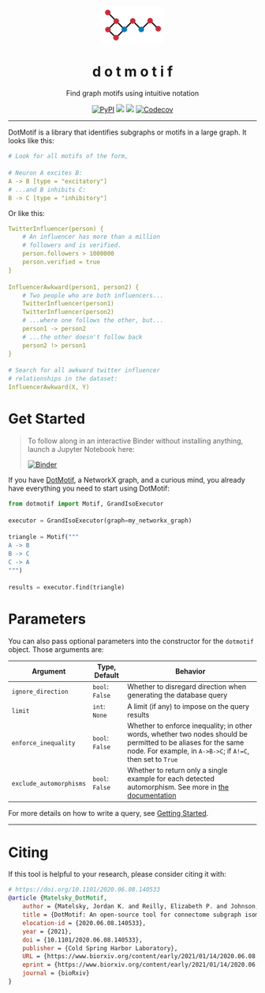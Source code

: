 <p align="center">
  <img align="center" src="./logo.png" / width="25%">
  <h1 align="center" fontsize="2em">d o t m o t i f</h1>
</p>
<p align="center">Find graph motifs using intuitive notation</p>

<p align="center">
<a href="https://pypi.org/project/dotmotif/"><img alt="PyPI" src="https://img.shields.io/pypi/v/dotmotif?style=for-the-badge"></a>
<a href="https://bossdb.org/tools/DotMotif"><img src="https://img.shields.io/badge/Pretty Dope-👌-00ddcc.svg?style=for-the-badge" /></a>
<a href="https://bossdb.org/tools/DotMotif"><img src="https://img.shields.io/badge/License-Apache_2.0-blue.svg?style=for-the-badge" /></a>
<a href="https://codecov.io/gh/aplbrain/dotmotif"><img alt="Codecov" src="https://img.shields.io/codecov/c/github/aplbrain/dotmotif?style=for-the-badge"></a>
</p>

---

DotMotif is a library that identifies subgraphs or motifs in a large graph. It looks like this:

```yml
# Look for all motifs of the form,

# Neuron A excites B:
A -> B [type = "excitatory"]
# ...and B inhibits C:
B -> C [type = "inhibitory"]
```

Or like this:

```yml
TwitterInfluencer(person) {
    # An influencer has more than a million
    # followers and is verified.
    person.followers > 1000000
    person.verified = true
}

InfluencerAwkward(person1, person2) {
    # Two people who are both influencers...
    TwitterInfluencer(person1)
    TwitterInfluencer(person2)
    # ...where one follows the other, but...
    person1 -> person2
    # ...the other doesn't follow back
    person2 !> person1
}

# Search for all awkward twitter influencer
# relationships in the dataset:
InfluencerAwkward(X, Y)
```

# Get Started

> To follow along in an interactive Binder without installing anything, launch a Jupyter Notebook here:
>
> [![Binder](https://mybinder.org/badge_logo.svg)](https://mybinder.org/v2/gist/j6k4m8/7da63dc9c049c4263fc2749d4ce880cd#file-get-started-dotmotif-ipynb/HEAD)

If you have [DotMotif](https://github.com/aplbrain/dotmotif/wiki/Installation), a NetworkX graph, and a curious mind, you already have everything you need to start using DotMotif:

```python
from dotmotif import Motif, GrandIsoExecutor

executor = GrandIsoExecutor(graph=my_networkx_graph)

triangle = Motif("""
A -> B
B -> C
C -> A
""")

results = executor.find(triangle)
```

# Parameters

You can also pass optional parameters into the constructor for the `dotmotif` object. Those arguments are:

| Argument                | Type, Default   | Behavior                                                                                                                                                                       |
| ----------------------- | --------------- | ------------------------------------------------------------------------------------------------------------------------------------------------------------------------------ |
| `ignore_direction`      | `bool`: `False` | Whether to disregard direction when generating the database query                                                                                                              |
| `limit`                 | `int`: `None`   | A limit (if any) to impose on the query results                                                                                                                                |
| `enforce_inequality`    | `bool`: `False` | Whether to enforce inequality; in other words, whether two nodes should be permitted to be aliases for the same node. For example, in `A->B->C`; if `A!=C`, then set to `True` |
| `exclude_automorphisms` | `bool`: `False` | Whether to return only a single example for each detected automorphism. See more in [the documentation](https://github.com/aplbrain/dotmotif/wiki/Automorphisms)               |

For more details on how to write a query, see [Getting Started](https://github.com/aplbrain/dotmotif/wiki/Getting-Started).

---

# Citing

If this tool is helpful to your research, please consider citing it with:

```bibtex
# https://doi.org/10.1101/2020.06.08.140533
@article {Matelsky_DotMotif,
    author = {Matelsky, Jordan K. and Reilly, Elizabeth P. and Johnson, Erik C. and Stiso, Jennifer and Bassett, Danielle S. and Wester, Brock A. and Gray-Roncal, William},
    title = {DotMotif: An open-source tool for connectome subgraph isomorphism search and graph queries},
    elocation-id = {2020.06.08.140533},
    year = {2021},
    doi = {10.1101/2020.06.08.140533},
    publisher = {Cold Spring Harbor Laboratory},
    URL = {https://www.biorxiv.org/content/early/2021/01/14/2020.06.08.140533},
    eprint = {https://www.biorxiv.org/content/early/2021/01/14/2020.06.08.140533.full.pdf},
    journal = {bioRxiv}
}

```
